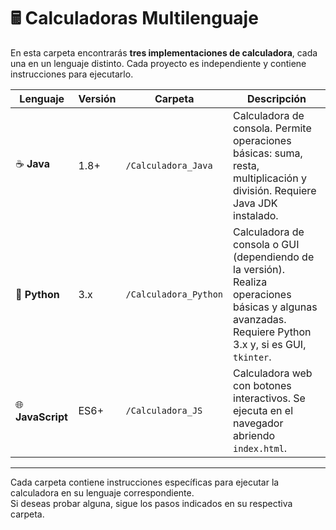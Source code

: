 # 🖩 Calculadoras Multilenguaje

En esta carpeta encontrarás **tres implementaciones de calculadora**, cada una en un lenguaje distinto. Cada proyecto es independiente y contiene instrucciones para ejecutarlo.

| Lenguaje | Versión | Carpeta | Descripción |
|----------|---------|---------|-------------|
| ☕ **Java** | 1.8+ | `/Calculadora_Java` | Calculadora de consola. Permite operaciones básicas: suma, resta, multiplicación y división. Requiere Java JDK instalado. |
| 🐍 **Python** | 3.x | `/Calculadora_Python` | Calculadora de consola o GUI (dependiendo de la versión). Realiza operaciones básicas y algunas avanzadas. Requiere Python 3.x y, si es GUI, `tkinter`. |
| 🌐 **JavaScript** | ES6+ | `/Calculadora_JS` | Calculadora web con botones interactivos. Se ejecuta en el navegador abriendo `index.html`. |

---

Cada carpeta contiene instrucciones específicas para ejecutar la calculadora en su lenguaje correspondiente.  
Si deseas probar alguna, sigue los pasos indicados en su respectiva carpeta.